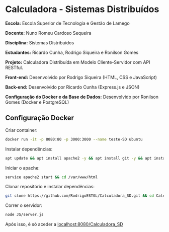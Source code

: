 # Calculadora - Sistemas Distribuídos

**Escola:** Escola Superior de Tecnologia e Gestão de Lamego

**Docente:** Nuno Romeu Cardoso Sequeira 

**Disciplina:** Sistemas Distribuidos

**Estudantes:** Ricardo Cunha, Rodrigo Siqueira e Ronilson Gomes 

**Projeto:** Calculadora Distribuída em Modelo Cliente-Servidor com API RESTful.

**Front-end:** Desenvolvido por Rodrigo Siqueira (HTML, CSS e JavaScript)

**Back-end:** Desenvolvido por Ricardo Cunha (Express.js e JSON)

**Configuração do Docker e da Base de Dados:** Desenvolvido por Ronilson Gomes (Docker e PostgreSQL)

## Configuração Docker

Criar container:
```bash
docker run -it -p 8080:80 -p 3000:3000 --name teste-SD ubuntu
```

Instalar dependências:
```bash
apt update && apt install apache2 -y && apt install git -y && apt install npm -y
```

Iniciar o apache:
```bash
service apache2 start && cd /var/www/html
```

Clonar repositório e instalar dependências:
```bash
git clone https://github.com/RodrigoESTGL/Calculadora_SD.git && cd Calculadora_SD && npm install
```

Correr o servidor:
```bash
node JS/server.js
```

Após isso, é só aceder a [localhost:8080/Calculadora_SD](http://localhost:8080/Calculadora_SD)
